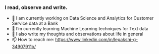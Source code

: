 ### I read, observe and write. 

- 🔭 I am currently working on Data Science and Analytics for Customer Service data at a Bank
- 🌱 I’m currently learning Machine Learning techniques for Text data
- 💬 I also write my thoughts and observations about life in general
- 📫 How to reach me: https://www.linkedin.com/in/lepakshi-g-34907911b/

